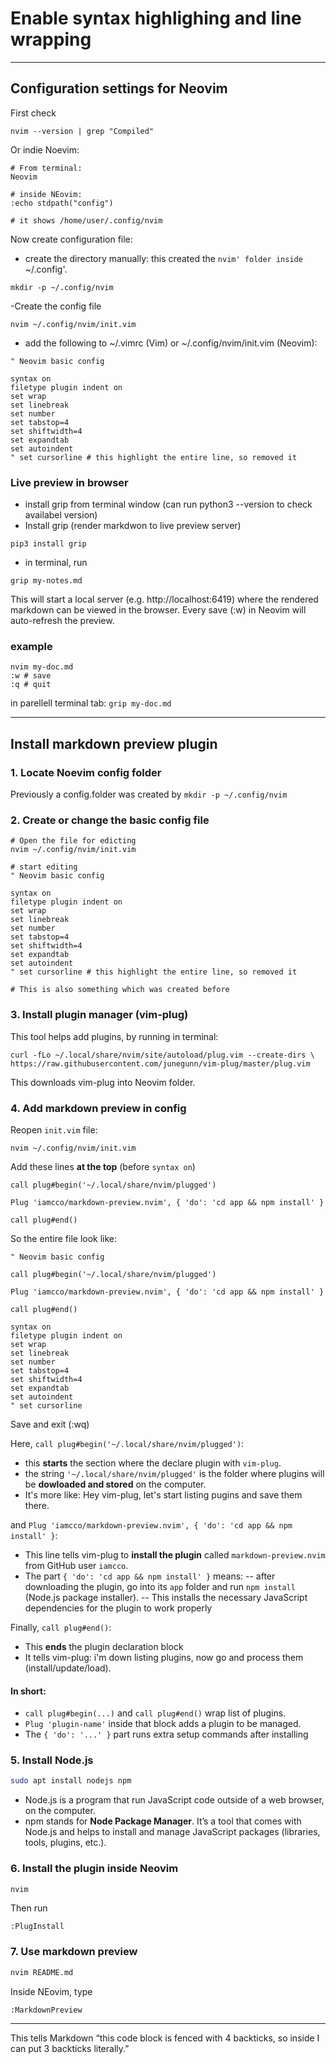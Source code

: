 
# Enable syntax highlighing and line wrapping

---
## Configuration settings for Neovim

First check
```
nvim --version | grep "Compiled"
```

Or indie Noevim:

```
# From terminal:
Neovim

# inside NEovim:
:echo stdpath("config")

# it shows /home/user/.config/nvim
```

Now create configuration file:

- create the directory manually: this created the `nvim' folder inside `~/.config'.
``` 
mkdir -p ~/.config/nvim
```
-Create the config file
```
nvim ~/.config/nvim/init.vim
```
- add the following to ~/.vimrc (Vim) or ~/.config/nvim/init.vim (Neovim):

```
" Neovim basic config

syntax on
filetype plugin indent on
set wrap
set linebreak
set number
set tabstop=4
set shiftwidth=4
set expandtab
set autoindent
" set cursorline # this highlight the entire line, so removed it

```

### Live preview in browser

 - install grip from terminal window (can run python3 --version to check availabel version)
 - Install grip (render markdwon to live preview server)

```
pip3 install grip
```

 - in terminal, run

```
grip my-notes.md
```

This will start a local server (e.g. http://localhost:6419) where the rendered markdown can be viewed in the browser.
Every save (:w) in Neovim will auto-refresh the preview.


### example

```
nvim my-doc.md
:w # save
:q # quit
```
in parellell terminal tab:
`grip my-doc.md`



---


## Install markdown preview plugin

### **1. Locate Noevim config folder**
Previously a config.folder was created by `mkdir -p ~/.config/nvim`

### **2. Create or change the basic config file**
```
# Open the file for edicting
nvim ~/.config/nvim/init.vim

# start editing
" Neovim basic config
 
syntax on
filetype plugin indent on
set wrap
set linebreak
set number
set tabstop=4
set shiftwidth=4
set expandtab
set autoindent
" set cursorline # this highlight the entire line, so removed it

# This is also something which was created before
```

### **3. Install plugin manager (vim-plug)**
This tool helps add plugins, by running in terminal:

```
curl -fLo ~/.local/share/nvim/site/autoload/plug.vim --create-dirs \
https://raw.githubusercontent.com/junegunn/vim-plug/master/plug.vim

```
This downloads vim-plug into Neovim folder.

### **4. Add markdown preview in config**

Reopen `init.vim` file:
```
nvim ~/.config/nvim/init.vim
```

Add these lines **at the top** (before `syntax on`)

```vim
call plug#begin('~/.local/share/nvim/plugged')

Plug 'iamcco/markdown-preview.nvim', { 'do': 'cd app && npm install' }

call plug#end()
```

So the entire file look like:

```vim
" Neovim basic config

call plug#begin('~/.local/share/nvim/plugged')

Plug 'iamcco/markdown-preview.nvim', { 'do': 'cd app && npm install' }

call plug#end()

syntax on
filetype plugin indent on
set wrap
set linebreak
set number
set tabstop=4
set shiftwidth=4
set expandtab
set autoindent
" set cursorline

```
Save and exit (:wq)


Here, `call plug#begin('~/.local/share/nvim/plugged')`: 
- this **starts** the section where the declare plugin with `vim-plug`.
- the string `'~/.local/share/nvim/plugged'` is the folder where plugins will be **dowloaded and stored** on the computer.
- It's more like: Hey vim-plug, let's start listing pugins and save them there.

and `Plug 'iamcco/markdown-preview.nvim', { 'do': 'cd app && npm install' }`:
- This line tells vim-plug to **install the plugin** called `markdown-preview.nvim` from GitHub user `iamcco`.
- The part `{ 'do': 'cd app && npm install' }` means:
-- after downloading the plugin, go into its `app` folder and run `npm install` (Node.js package installer).
-- This installs the necessary JavaScript dependencies for the plugin to work properly

Finally, `call plug#end()`:
- This **ends** the plugin declaration block
- It tells vim-plug: i'm down listing plugins, now go and process them (install/update/load).


#### In short:
- `call plug#begin(...)` and `call plug#end()` wrap list of plugins.
- `Plug 'plugin-name'` inside that block adds a plugin to be managed.
- The `{ 'do': '...' }` part runs extra setup commands after installing


### **5. Install Node.js**

```bash
sudo apt install nodejs npm
```
- Node.js is a program that run JavaScript code outside of a web browser, on the computer.
- npm stands for **Node Package Manager**. It’s a tool that comes with Node.js and helps to install and manage JavaScript packages (libraries, tools, plugins, etc.).


### 6. Install the plugin inside Neovim
```bash
nvim
```

Then run
```vim
:PlugInstall
```

### 7. Use markdown preview

```bash
nvim README.md
```

Inside NEovim, type

```vim
:MarkdownPreview
```




---
This tells Markdown “this code block is fenced with 4 backticks, so inside I can put 3 backticks literally.”





